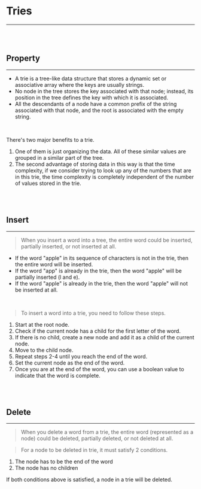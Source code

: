 # Tries

---

<br><br>

## Property

---

- A trie is a tree-like data structure that stores a dynamic set or associative array where the keys are usually strings.
- No node in the tree stores the key associated with that node; instead, its position in the tree defines the key with which it is associated.
- All the descendants of a node have a common prefix of the string associated with that node, and the root is associated with the empty string.

<br>

There's two major benefits to a trie.
1. One of them is just organizing the data. All of these similar values are grouped in a similar part of the tree.
2. The second advantage of storing data in this way is that the time complexity, if we consider trying to look up any of the numbers that are in this trie, the time complexity is completely independent of the number of values stored in the trie.

<br><br>

## Insert

---

> When you insert a word into a tree, the entire word could be inserted, partially inserted, or not inserted at all.

- If the word "apple" in its sequence of characters is not in the trie, then the entire word will be inserted.
- If the word "app" is already in the trie, then the word "apple" will be partially inserted (l and e).
- If the word "apple" is already in the trie, then the word "apple" will not be inserted at all.

<br>

> To insert a word into a trie, you need to follow these steps.

1. Start at the root node.
2. Check if the current node has a child for the first letter of the word.
3. If there is no child, create a new node and add it as a child of the current node.
4. Move to the child node.
5. Repeat steps 2-4 until you reach the end of the word.
6. Set the current node as the end of the word.
7. Once you are at the end of the word, you can use a boolean value to indicate that the word is complete.

<br><br>

## Delete

---

> When you delete a word from a trie, the entire word (represented as a node) could be deleted, partially deleted, or not deleted at all.

> For a node to be deleted in trie, it must satisfy 2 conditions.

1. The node has to be the end of the word
2. The node has no children

If both conditions above is satisfied, a node in a trie will be deleted.
